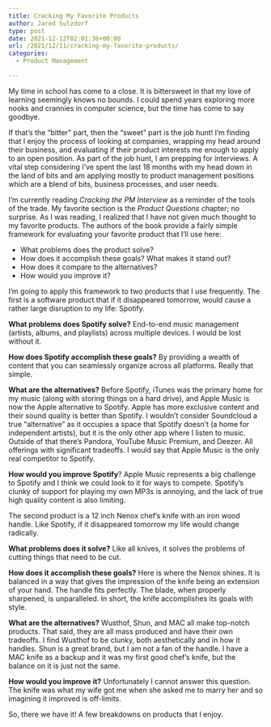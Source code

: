 ```yaml
---
title: Cracking My Favorite Products
author: Jared Sulzdorf
type: post
date: 2021-12-12T02:01:36+00:00
url: /2021/12/11/cracking-my-favorite-products/
categories:
  - Product Management

---
```

My time in school has come to a close. It is bittersweet in that my love of learning seemingly knows no bounds. I could spend years exploring more nooks and crannies in computer science, but the time has come to say goodbye.

If that&#8217;s the &#8220;bitter&#8221; part, then the &#8220;sweet&#8221; part is the job hunt! I&#8217;m finding that I enjoy the process of looking at companies, wrapping my head around their business, and evaluating if their product interests me enough to apply to an open position. As part of the job hunt, I am prepping for interviews. A vital step considering I&#8217;ve spent the last 18 months with my head down in the land of bits and am applying mostly to product management positions which are a blend of bits, business processes, and user needs. 

<!--more-->

I&#8217;m currently reading _Cracking the PM Interview_ as a reminder of the tools of the trade. My favorite section is the _Product Questions_ chapter; no surprise. As I was reading, I realized that I have not given much thought to my favorite products. The authors of the book provide a fairly simple framework for evaluating your favorite product that I&#8217;ll use here: 

  * What problems does the product solve?
  * How does it accomplish these goals? What makes it stand out?
  * How does it compare to the alternatives?
  * How would you improve it?

I&#8217;m going to apply this framework to two products that I use frequently. The first is a software product that if it disappeared tomorrow, would cause a rather large disruption to my life: Spotify. 

**What problems does Spotify solve?** End-to-end music management (artists, albums, and playlists) across multiple devices. I would be lost without it. 

**How does Spotify accomplish these goals?** By providing a wealth of content that you can seamlessly organize across all platforms. Really that simple. 

**What are the alternatives?** Before Spotify, iTunes was the primary home for my music (along with storing things on a hard drive), and Apple Music is now the Apple alternative to Spotify. Apple has more exclusive content and their sound quality is better than Spotify. I wouldn&#8217;t consider Soundcloud a true &#8220;alternative&#8221; as it occupies a space that Spotify doesn&#8217;t (a home for independent artists), but it is the only other app where I listen to music. Outside of that there&#8217;s Pandora, YouTube Music Premium, and Deezer. All offerings with significant tradeoffs. I would say that Apple Music is the only real competitor to Spotify. 

**How would you improve** **Spotify**? Apple Music represents a big challenge to Spotify and I think we could look to it for ways to compete. Spotify&#8217;s clunky of support for playing my own MP3s is annoying, and the lack of true high quality content is also limiting.

The second product is a 12 inch Nenox chef&#8217;s knife with an iron wood handle. Like Spotify, if it disappeared tomorrow my life would change radically.

**What problems does it solve?** Like all knives, it solves the problems of cutting things that need to be cut. 

**How does it accomplish these goals?** Here is where the Nenox shines. It is balanced in a way that gives the impression of the knife being an extension of your hand. The handle fits perfectly. The blade, when properly sharpened, is unparalleled. In short, the knife accomplishes its goals with style. 

**What are the alternatives?** Wusthof, Shun, and MAC all make top-notch products. That said, they are all mass produced and have their own tradeoffs. I find Wusthof to be clunky, both aesthetically and in how it handles. Shun is a great brand, but I am not a fan of the handle. I have a MAC knife as a backup and it was my first good chef&#8217;s knife, but the balance on it is just not the same. 

**How would you improve it?** Unfortunately I cannot answer this question. The knife was what my wife got me when she asked me to marry her and so imagining it improved is off-limits. 

So, there we have it! A few breakdowns on products that I enjoy.